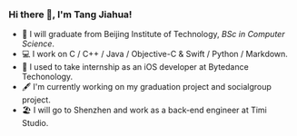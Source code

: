 ### Hi there 👋, I'm Tang Jiahua!

- 🏫  I will graduate from Beijing Institute of Technology, _BSc in Computer Science_.
- 💻  I work on C / C++ / Java / Objective-C & Swift / Python / Markdown.
- 🧠  I used to take internship as an iOS developer at Bytedance Techonology.
- 🖋  I'm currently working on my graduation project and socialgroup project.
- 🏖️  I will go to Shenzhen and work as a back-end engineer at Timi Studio.
